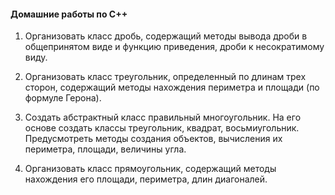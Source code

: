 #### <b>Домашние работы по C++</b>

1. Организовать класс дробь, содержащий методы вывода дроби в общепринятом виде и функцию приведения, дроби к несократимому виду. 

2. Организовать класс треугольник, определенный по длинам трех сторон, содержащий методы нахождения периметра и площади (по формуле Герона).

3. Создать абстрактный класс правильный многоугольник. На его основе создать классы треугольник, квадрат, восьмиугольник. 
   Предусмотреть методы создания объектов, вычисления их периметра, площади, величины угла.
   
4. Организовать класс прямоугольник, содержащий методы нахождения его площади, периметра, длин диагоналей.
